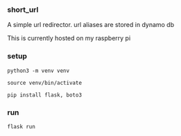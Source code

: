 ### short_url

A simple url redirector. url aliases are stored in dynamo db

This is currently hosted on my raspberry pi

### setup
`python3 -m venv venv`

`source venv/bin/activate`

`pip install flask, boto3`

### run
`flask run`
